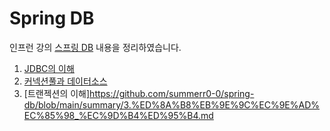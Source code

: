 # Spring DB

인프런 강의 [스프링 DB](https://www.inflearn.com/course/%EC%8A%A4%ED%94%84%EB%A7%81-db-1) 내용을 정리하였습니다.

1. [JDBC의 이해](https://github.com/summerr0-0/spring-db/blob/main/summary/1.jdbc%EC%9D%B4%ED%95%B4.md)
2. [커넥션풀과 데이터소스](https://github.com/summerr0-0/spring-db/blob/main/summary/2.%EC%BB%A4%EB%84%A5%EC%85%98%ED%92%80%EA%B3%BC_%EB%8D%B0%EC%9D%B4%ED%84%B0%EC%86%8C%EC%8A%A4.md)
3. [트랜젝션의 이해]https://github.com/summerr0-0/spring-db/blob/main/summary/3.%ED%8A%B8%EB%9E%9C%EC%9E%AD%EC%85%98_%EC%9D%B4%ED%95%B4.md
